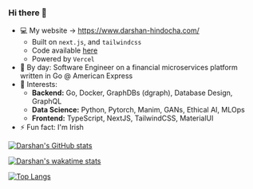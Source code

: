 ### Hi there 👋

- 💻 My website -> https://www.darshan-hindocha.com/
  - Built on `next.js`, and `tailwindcss`
  - Code available [here](https://github.com/darshan-hindocha/darshanhindocha)
  - Powered by `Vercel`
- 🔭 By day: Software Engineer on a financial microservices platform written in Go @ American Express
- 🧠 Interests:
  - **Backend:** Go, Docker, GraphDBs (dgraph), Database Design, GraphQL
  - **Data Science:** Python, Pytorch, Manim, GANs, Ethical AI, MLOps
  - **Frontend:** TypeScript, NextJS, TailwindCSS, MaterialUI
- ⚡ Fun fact: I'm Irish


[![Darshan's GitHub stats](https://github-readme-stats.vercel.app/api?username=darshan-hindocha&count_private=true&show_icons=true&theme=radical)](https://github.com/anuraghazra/github-readme-stats)


[![Darshan's wakatime stats](http://github-readme-stats.vercel.app/api/wakatime?username=dhashcode&layout=compact&theme=radical)](https://github.com/anuraghazra/github-readme-stats)


[![Top Langs](https://github-readme-stats.vercel.app/api/top-langs/?username=darshan-hindocha&count_private=true&theme=radical)](https://github.com/anuraghazra/github-readme-stats)

